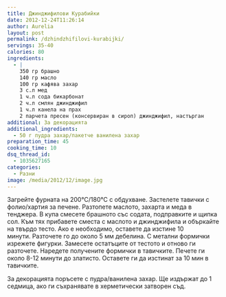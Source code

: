 ```yaml
---
title: Джинджифилови Курабийки
date: 2012-12-24T11:26:14
author: Aurelia
layout: post
permalink: /dzhindzhifilovi-kurabijki/
servings: 35-40
calories: 80
ingredients:
  - |
    350 гр брашно
    140 гр масло
    100 гр кафява захар
    3 с.л мед
    1 ч.л сода бикарбонат
    2 ч.л смлян джинджифил
    1 ч.л канела на прах
    2 парчета пресен (консервиран в сироп) джинджифил, настърган
additional: За декорацията
additional_ingredients:
  - 50 г пудра захар/пакетче ванилена захар
preparation_time: 45
cooking_time: 10
dsq_thread_id:
  - 1035627165
categories:
  - Разни
image: /media/2012/12/image.jpg
---
```

Загрейте фурната на 200°C/180°C с обдухване. Застелете тавички с фолио/хартия за печене. Разтопете маслото, захарта и меда в тенджера. В купа смесете брашното със содата, подправките и щипка сол. Към тях прибавете сместа с маслото и джинджифила и объркайте на твърдо тесто. Ако е необходимо, оставете да изстине 10 минути. Разточете го до около 5 мм дебелина. С метални формички изрежете фигурки. Замесете остатъците от тестото и отново ги разточете. Наредете получените формички в тавичките. Печете ги около 8-12 минути до златисто. Оставете ги да изстинат за 10 мин в тавичките.

За декорацията поръсете с пудра/ванилена захар. Ще издържат до 1 седмица, ако ги съхранявате в херметически затворен съд.